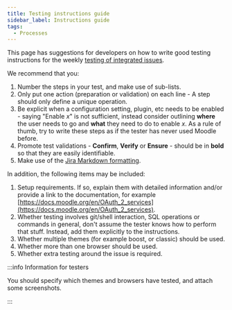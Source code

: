 ```yaml
---
title: Testing instructions guide
sidebar_label: Instructions guide
tags:
  - Processes
---
```

This page has suggestions for developers on how to write good testing instructions for the weekly [testing of integrated issues](./integrated-issues).

We recommend that you:

1. Number the steps in your test, and make use of sub-lists.
2. Only put one action (preparation or validation) on each line - A step should only define a unique operation.
3. Be explicit when a configuration setting, plugin, etc needs to be enabled - saying "Enable _x_" is not sufficient, instead consider outlining **where** the user needs to go and **what** they need to do to enable _x_. As a rule of thumb, try to write these steps as if the tester has never used Moodle before.
4. Promote test validations - **Confirm**, **Verify** or **Ensure** - should be in **bold** so that they are easily identifiable.
5. Make use of the [Jira Markdown formatting](https://tracker.moodle.org/secure/WikiRendererHelpAction.jspa?section=all).

In addition, the following items may be included:

1. Setup requirements. If so, explain them with detailed information and/or provide a link to the documentation, for example [https://docs.moodle.org/en/OAuth_2_services](https://docs.moodle.org/en/OAuth_2_services).
2. Whether testing involves git/shell interaction, SQL operations or commands in general, don't assume the tester knows how to perform that stuff. Instead, add them explicitly to the instructions.
3. Whether multiple themes (for example boost, or classic) should be used.
4. Whether more than one browser should be used.
5. Whether extra testing around the issue is required.

:::info Information for testers

You should specify which themes and browsers have tested, and attach some screenshots.

:::
